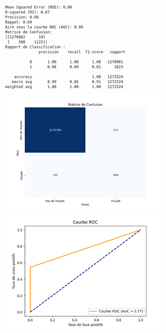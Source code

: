 ```
Mean Squared Error (MSE): 0.00
R-squared (R2): 0.67
Précision: 0.98
Rappel: 0.69
Aire sous la courbe ROC (AUC): 0.99
Matrice de Confusion:
[[1270882      19]
 [    500    1123]]
Rapport de Classification :
               precision    recall  f1-score   support

           0       1.00      1.00      1.00   1270901
           1       0.98      0.69      0.81      1623

    accuracy                           1.00   1272524
   macro avg       0.99      0.85      0.91   1272524
weighted avg       1.00      1.00      1.00   1272524
```
![Matrice de Confusion.](https://github.com/SebastienCherki/G2_P5-ML/blob/main/k-NN/Matrice%20de%20Confusion.png)
![Courbe ROC](https://github.com/SebastienCherki/G2_P5-ML/blob/main/k-NN/ROC.png)
